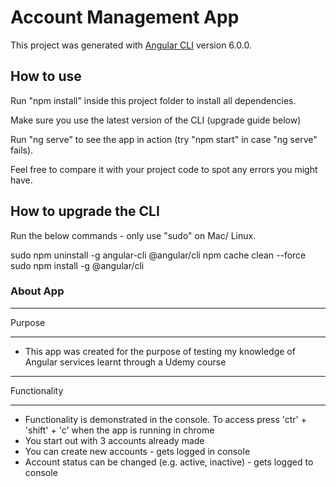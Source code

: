 # Account Management App

This project was generated with [Angular CLI](https://github.com/angular/angular-cli) version 6.0.0.

## How to use

Run "npm install" inside this project folder to install all dependencies.

Make sure you use the latest version of the CLI (upgrade guide below)

Run "ng serve" to see the app in action (try "npm start" in case "ng serve" fails).

Feel free to compare it with your project code to spot any errors you might have.


How to upgrade the CLI
-----------------------

Run the below commands - only use "sudo" on Mac/ Linux.

sudo npm uninstall -g angular-cli @angular/cli
npm cache clean --force
sudo npm install -g @angular/cli

### About App

******
Purpose
******

- This app was created for the purpose of testing my knowledge of Angular services learnt through a Udemy course

******
Functionality
******
- Functionality is demonstrated in the console. To access press 'ctr' + 'shift' + 'c' when the app is running in chrome
- You start out with 3 accounts already made
- You can create new accounts - gets logged in console
- Account status can be changed (e.g. active, inactive) - gets logged to console 
